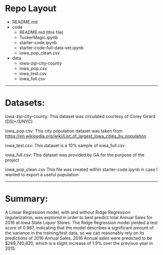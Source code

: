 # Repo Layout

- README.md
- code
  - README.md (this file)
  - TuckerMagic.ipynb
  - starter-code.ipynb
  - starter-code-full-data-set.ipynb
  - iowa_pop_clean.csv
- data
  - iowa-zip-city-county
  - iowa_pop.csv
  - iowa_test.csv
  - iowa_full.csv

---------------------------

# Datasets:
iowa-zip-city-county:
	This dataset was circulated courtesy of Corey Girard (DSI+/3/NYC)

iowa_pop.csv:
	This city population dataset was taken from
	https://en.wikipedia.org/wiki/List_of_largest_Iowa_cities_by_population

iowa_test.csv:
	This dataset is a 10% sample of iowa_full.csv

iowa_full.csv:
	This dataset was provided by GA for the purpose of the project

iowa_pop_clean.csv
	This file was created within starter-code.ipynb in case I wanted to export a useful population 

-----------------------

# Summary:
A Linear Regression model, with and without Ridge Regression regularization, was explored in order to best predict total Annual Sales for 2016 at Iowa State Liquor Stores. The Ridge Regression model yielded a test score of 0.987, indicating that the model describes a significant amount of the variance in the training/test data, so we can reasonably rely on its predictions of 2016 Annual Sales. 2016 Annual sales were predicted to be $289,740,820, which is a slight increase of 1.9% over the previous year in 2015.